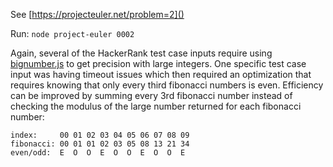 See [https://projecteuler.net/problem=2]()

Run: `node project-euler 0002`

Again, several of the HackerRank test case inputs require using [bignumber.js](https://github.com/MikeMcl/bignumber.js/) to get precision with large integers.  One specific test case input was having timeout issues which then required an optimization that requires knowing that only every third fibonacci numbers is even. Efficiency can be improved by summing every 3rd fibonacci number instead of checking the modulus of the large number returned for each fibonacci number:

```
index:     00 01 02 03 04 05 06 07 08 09
fibonacci: 00 01 01 02 03 05 08 13 21 34
even/odd:  E  O  O  E  O  O  E  O  O  E
```